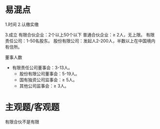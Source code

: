 # 易混点
1.时间
2.认缴实缴

3.成立
有限合伙企业：2个以上50个以下
普通合伙企业：≥ 2人，无上限。
有限责任公司：1-50名股东。
股份有限公司：发起人2-200人，半数以上在中国境内有住所。

董事人数
 * 有限责任公司董事会：3-13人。
    * 股份有限公司董事会：5-19人。
    * 国有独资公司监事会：≥ 5人。
    * 其他公司监事会：≥ 3人。


# 主观题/客观题

有限合伙不是有限